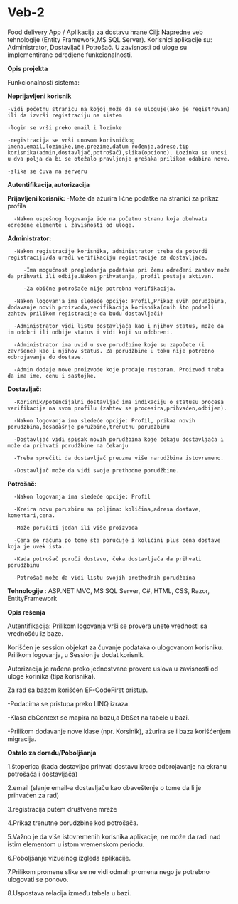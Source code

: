 # Veb-2
Food delivery App / Aplikacija za dostavu hrane
Cilj: Napredne veb tehnologije (Entity Framework,MS SQL Server).
Korisnici aplikacije su: Administrator, Dostavljač i Potrošač. U zavisnosti od uloge su implementirane odredjene funkcionalnosti.

__Opis projekta__

Funkcionalnosti sistema:

__Neprijavljeni korisnik__

    -vidi početnu stranicu na kojoj može da se uloguje(ako je registrovan) ili da izvrši registraciju na sistem
    
    -login se vrši preko email i lozinke
    
    -registracija se vrši unosom korisničkog imena,email,lozinike,ime,prezime,datum rođenja,adrese,tip korisnika(admin,dostavljač,potrošač),slika(opciono). Lozinka se unosi u dva polja da bi se otežalo pravljenje grešaka prilikom odabira nove.
    
    -slika se čuva na serveru
    
__Autentifikacija,autorizacija__

__Prijavljeni korisnik:__
      -Može da ažurira lične podatke na stranici za prikaz profila
      
      -Nakon uspešnog logovanja ide na početnu stranu koja obuhvata određene elemente u zavisnosti od uloge.
      
__Administrator:__

      -Nakon registracije korisnika, administrator treba da potvrdi registraciju/da uradi verifikaciju registracije za dostavljače.
      
         -Ima mogućnost pregledanja podataka pri čemu određeni zahtev može da prihvati ili odbije.Nakon prihvatanja, profil postaje aktivan.
         
         -Za obične potrošače nije potrebna verifikacija.
         
      -Nakon logovanja ima sledeće opcije: Profil,Prikaz svih porudžbina, dodavanje novih proizvoda,verifikacija korisnika(onih što podneli zahtev prilikom registracije da budu dostavljači)
      
      -Administrator vidi listu dostavljača kao i njihov status, može da im odobri ili odbije status i vidi koji su odobreni.
      
      -Administrator ima uvid u sve porudžbine koje su započete (i završene) kao i njihov status. Za porudžbine u toku nije potrebno odbrojavanje do dostave.
      
      -Admin dodaje nove proizvode koje prodaje restoran. Proizvod treba da ima ime, cenu i sastojke.
      
__Dostavljač:__

      -Korisnik/potencijalni dostavljač ima indikaciju o statusu procesa verifikacije na svom profilu (zahtev se procesira,prihvaćen,odbijen).
      
      -Nakon logovanja ima sledeće opcije: Profil, prikaz novih porudzbina,dosadašnje poružbine,trenutnu porudžbinu
      
      -Dostavljač vidi spisak novih porudžbina koje čekaju dostavljača i može da prihvati porudžbine na čekanju
      
      -Treba sprečiti da dostavljač preuzme više narudžbina istovremeno.
      
      -Dostavljač može da vidi svoje prethodne porudžbine.
      
__Potrošač:__

      -Nakon logovanja ima sledeće opcije: Profil
      
      -Kreira novu poruzbinu sa poljima: količina,adresa dostave, komentari,cena.
      
      -Može poručiti jedan ili više proizvoda
      
      -Cena se računa po tome šta poručuje i količini plus cena dostave koja je uvek ista.
      
      -Kada potrošač poruči dostavu, čeka dostavljača da prihvati porudžbinu
      
      -Potrošač može da vidi listu svojih prethodnih porudžbina

__Tehnologije__ : ASP.NET MVC, MS SQL Server, C#, HTML, CSS, Razor, EntityFramework

__Opis rešenja__

Autentifikacija: Prilikom logovanja vrši se provera unete vrednosti sa vrednošću iz baze.

Korišćen je session objekat za čuvanje podataka o ulogovanom korisniku. Prilikom logovanja, u Session je dodat korisnik.

Autorizacija je rađena preko jednostvane provere uslova u zavisnosti od uloge korinika (tipa korisnika).

Za rad sa bazom korišćen EF-CodeFirst pristup.

   -Podacima se pristupa preko LINQ izraza.
   
   -Klasa dbContext se mapira na bazu,a DbSet na tabele u bazi.
   
   -Prilikom dodavanje nove klase (npr. Korsinik), ažurira se i baza korišćenjem migracija.
   
__Ostalo za doradu/Poboljšanja__

   1.štoperica (kada dostavljac prihvati dostavu kreće odbrojavanje na ekranu potrošača i dostavljača)
 
   2.email (slanje email-a dostavljaču kao obaveštenje o tome da li je prihvaćen za rad)
 
   3.registracija putem društvene mreže

   4.Prikaz trenutne porudzbine kod potrošača.

   5.Važno je da više istovremenih korisnika aplikacije, ne može da radi nad istim elementom u istom vremenskom periodu.

   6.Poboljšanje vizuelnog izgleda aplikacije.

   7.Prilikom promene slike se ne vidi odmah promena nego je potrebno ulogovati se ponovo. 

   8.Uspostava relacija između tabela u bazi.

